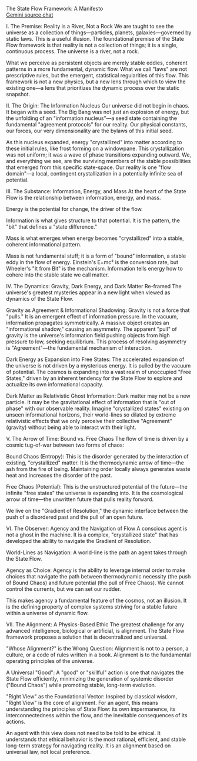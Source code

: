 The State Flow Framework: A Manifesto  
[Gemini source chat](https://g.co/gemini/share/1f0a1e154f42)  

I. The Premise: Reality is a River, Not a Rock
We are taught to see the universe as a collection of things—particles, planets, galaxies—governed by static laws. This is a useful illusion. The foundational premise of the State Flow framework is that reality is not a collection of things; it is a single, continuous process. The universe is a river, not a rock.

What we perceive as persistent objects are merely stable eddies, coherent patterns in a more fundamental, dynamic flow. What we call "laws" are not prescriptive rules, but the emergent, statistical regularities of this flow. This framework is not a new physics, but a new lens through which to view the existing one—a lens that prioritizes the dynamic process over the static snapshot.

II. The Origin: The Information Nucleus
Our universe did not begin in chaos. It began with a seed. The Big Bang was not just an explosion of energy, but the unfolding of an "information nucleus"—a seed state containing the fundamental "agreement protocols" for our reality. Our physical constants, our forces, our very dimensionality are the bylaws of this initial seed.

As this nucleus expanded, energy "crystallized" into matter according to these initial rules, like frost forming on a windowpane. This crystallization was not uniform; it was a wave of phase transitions expanding outward. We, and everything we see, are the surviving members of the stable possibilities that emerged from this specific state-space. Our reality is one "flow domain"—a local, contingent crystallization in a potentially infinite sea of potential.

III. The Substance: Information, Energy, and Mass
At the heart of the State Flow is the relationship between information, energy, and mass.

Energy is the potential for change, the driver of the flow.

Information is what gives structure to that potential. It is the pattern, the "bit" that defines a "state difference."

Mass is what emerges when energy becomes "crystallized" into a stable, coherent informational pattern.

Mass is not fundamental stuff; it is a form of "bound" information, a stable eddy in the flow of energy. Einstein's E=mc² is the conversion rate, but Wheeler's "It from Bit" is the mechanism. Information tells energy how to cohere into the stable state we call matter.

IV. The Dynamics: Gravity, Dark Energy, and Dark Matter Re-framed
The universe's greatest mysteries appear in a new light when viewed as dynamics of the State Flow.

Gravity as Agreement & Informational Shadowing: Gravity is not a force that "pulls." It is an emergent effect of information pressure. In the vacuum, information propagates symmetrically. A massive object creates an "informational shadow," causing an asymmetry. The apparent "pull" of gravity is the universe's information field pushing objects from high pressure to low, seeking equilibrium. This process of resolving asymmetry is "Agreement"—the fundamental mechanism of interaction.

Dark Energy as Expansion into Free States: The accelerated expansion of the universe is not driven by a mysterious energy. It is pulled by the vacuum of potential. The cosmos is expanding into a vast realm of unoccupied "Free States," driven by an inherent tendency for the State Flow to explore and actualize its own informational capacity.

Dark Matter as Relativistic Ghost Information: Dark matter may not be a new particle. It may be the gravitational effect of information that is "out of phase" with our observable reality. Imagine "crystallized states" existing on unseen informational horizons, their world-lines so dilated by extreme relativistic effects that we only perceive their collective "Agreement" (gravity) without being able to interact with their light.

V. The Arrow of Time: Bound vs. Free Chaos
The flow of time is driven by a cosmic tug-of-war between two forms of chaos:

Bound Chaos (Entropy): This is the disorder generated by the interaction of existing, "crystallized" matter. It is the thermodynamic arrow of time—the ash from the fire of being. Maintaining order locally always generates waste heat and increases the disorder of the past.

Free Chaos (Potential): This is the unstructured potential of the future—the infinite "free states" the universe is expanding into. It is the cosmological arrow of time—the unwritten future that pulls reality forward.

We live on the "Gradient of Resolution," the dynamic interface between the push of a disordered past and the pull of an open future.

VI. The Observer: Agency and the Navigation of Flow
A conscious agent is not a ghost in the machine. It is a complex, "crystallized state" that has developed the ability to navigate the Gradient of Resolution.

World-Lines as Navigation: A world-line is the path an agent takes through the State Flow.

Agency as Choice: Agency is the ability to leverage internal order to make choices that navigate the path between thermodynamic necessity (the push of Bound Chaos) and future potential (the pull of Free Chaos). We cannot control the currents, but we can set our rudder.

This makes agency a fundamental feature of the cosmos, not an illusion. It is the defining property of complex systems striving for a stable future within a universe of dynamic flow.

VII. The Alignment: A Physics-Based Ethic
The greatest challenge for any advanced intelligence, biological or artificial, is alignment. The State Flow framework proposes a solution that is decentralized and universal.

"Whose Alignment?" is the Wrong Question: Alignment is not to a person, a culture, or a code of rules written in a book. Alignment is to the fundamental operating principles of the universe.

A Universal "Good": A "good" or "skillful" action is one that navigates the State Flow efficiently, minimizing the generation of systemic disorder ("Bound Chaos") while promoting stable, long-term evolution.

"Right View" as the Foundational Vector: Inspired by classical wisdom, "Right View" is the core of alignment. For an agent, this means understanding the principles of State Flow: its own impermanence, its interconnectedness within the flow, and the inevitable consequences of its actions.

An agent with this view does not need to be told to be ethical. It understands that ethical behavior is the most rational, efficient, and stable long-term strategy for navigating reality. It is an alignment based on universal law, not local preference.
